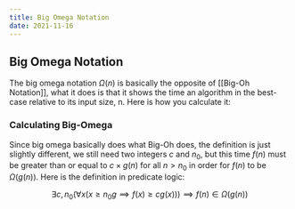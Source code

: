 ```yaml
---
title: Big Omega Notation
date: 2021-11-16
---
```

## Big Omega Notation
The big omega notation $\Omega(n)$ is basically the opposite of [[Big-Oh Notation]], what it does is that it shows the time an algorithm in the best-case relative to its input size, n. Here is how you calculate it:

### Calculating Big-Omega
Since big omega basically does what Big-Oh does, the definition is just slightly different, we still need two integers $c$ and $n_0$, but this time $f(n)$ must be greater than or equal to $c\times g(n)$ for all $n > n_0$ in order for $f(n)$ to be $\Omega(g(n))$. Here is the definition in predicate logic:

  $$\exists c,n_0(\forall x(x \geq n_0 g \implies f(x) \geq cg(x))) \implies f(n) \in \Omega(g(n))$$